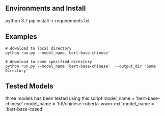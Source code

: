 ## Environments and Install
python 3.7
pip install -r requirements.txt

## Examples
```
# download to local directory 
python run.py --model_name 'bert-base-chinese'   

# download to some specified directory
python run.py --model_name 'bert-base-chinese'  --output_dir 'Some Directory'
```


## Tested Models
three models has been tested using this script
model_name = 'bert-base-chinese' 
model_name = 'hfl/chinese-roberta-wwm-ext'
model_name = 'bert-base-cased'